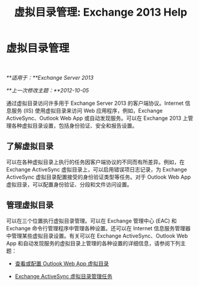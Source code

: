 ﻿---
title: '虚拟目录管理: Exchange 2013 Help'
TOCTitle: 虚拟目录管理
ms:assetid: 1af30fd5-621c-4acb-b6df-d8fa64d719ba
ms:mtpsurl: https://technet.microsoft.com/zh-cn/library/Ff952752(v=EXCHG.150)
ms:contentKeyID: 50489992
ms.date: 01/11/2018
mtps_version: v=EXCHG.150
ms.translationtype: HT
---

# 虚拟目录管理

 

_**适用于：**Exchange Server 2013_

_**上一次修改主题：**2012-10-05_

通过虚拟目录访问许多用于 Exchange Server 2013 的客户端协议。Internet 信息服务 (IIS) 使用虚拟目录来访问 Web 应用程序，例如，Exchange ActiveSync、Outlook Web App 或自动发现服务。可以在 Exchange 2013 上管理各种虚拟目录设置，包括身份验证、安全和报告设置。

## 了解虚拟目录

可以在各种虚拟目录上执行的任务因客户端协议的不同而有所差异。例如，在 Exchange ActiveSync 虚拟目录上，可以启用错误项日志记录，为 Exchange ActiveSync 虚拟目录配置接受的身份验证类型等任务。对于 Outlook Web App 虚拟目录，可以配置身份验证、分段和文件访问设置。

## 管理虚拟目录

可以在三个位置执行虚拟目录管理。可以在 Exchange 管理中心 (EAC) 和 Exchange 命令行管理程序中管理各种设置。还可以在 Internet 信息服务管理器中管理某些虚拟目录设置。有关可以在 Exchange ActiveSync、Outlook Web App 和自动发现服务的虚拟目录上管理的各种设置的详细信息，请参阅下列主题：

  - [查看或配置 Outlook Web App 虚拟目录](view-or-configure-outlook-web-app-virtual-directories-exchange-2013-help.md)

  - [Exchange ActiveSync 虚拟目录管理任务](exchange-activesync-virtual-directory-management-tasks-exchange-2013-help.md)

